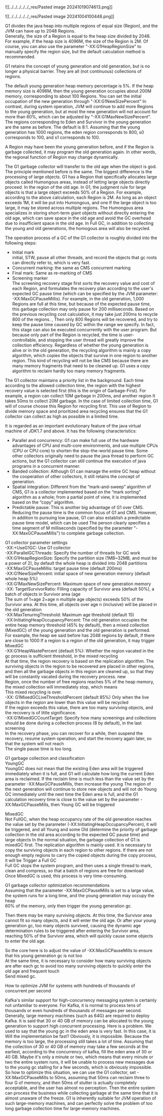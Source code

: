 ![[../../../../../_res/Pasted image 20241019074613.png]]

![[../../../../../_res/Pasted image 20241004100448.png]]

G1 divides the java heap into multiple regions of equal size (Region), and the JVM can have up to 2048 Regions.  
Generally, the size of a Region is equal to the heap size divided by 2048. For example, if the heap size is 4096M, the size of the Region is 2M. Of course, you can also use the parameter "-XX:G1HeapRegionSize" to manually specify the region size, but the default calculation method is recommended.

G1 retains the concept of young generation and old generation, but is no longer a physical barrier. They are all (not continuous) collections of regions.

The default young generation heap memory percentage is 5%. If the heap memory size is 4096M, then the young generation occupies about 200M memory, corresponding to about 100 Regions. You can set the initial occupation of the new generation through "-XX:G1NewSizePercent" In contrast, during system operation, JVM will continue to add more Regions to the young generation, but at most the new generation will not account for more than 60%, which can be adjusted by "-XX:G1MaxNewSizePercent". The regions corresponding to Eden and Survivor in the young generation are the same as before. The default is 8:1. Assuming that the young generation has 1000 regions, the eden region corresponds to 800, s0 corresponds to 100, and s1 corresponds to 100.

A Region may have been the young generation before, and if the Region is garbage collected, it may program the old generation again. In other words, the regional function of Region may change dynamically.

The G1 garbage collector will transfer to the old age when the object is god. The principle mentioned before is the same. The biggest difference is the processing of large objects. G1 has a Region that specifically allocates large objects called Humongous areas, instead of letting large objects directly proceed. In the region of the old age. In G1, the judgment rule for large objects is that a large object exceeds 50% of a Region. For example, according to the above calculation, each Region is 2M. As long as an object exceeds 1M, it will be put into Humongous, and one If the large object is too large, it may be stored across multiple regions. The Humongous area specializes in storing short-term giant objects without directly entering the old age, which can save space in the old age and avoid the GC overhead due to insufficient space in the old age. In Full GC, in addition to collecting the young and old generations, the homogous area will also be recycled.

The operation process of a GC of the G1 collector is roughly divided into the following steps:

- Initial mark  
    initial, STW, pause all other threads, and record the objects that gc roots can directly refer to, which is very fast.
- Concurrent marking: the same as CMS concurrent marking
- Final mark: Same as re-marking of CMS
- Screening marker  
    The screening recovery stage first sorts the recovery value and cost of each Region, and formulates the recovery plan according to the user's expected GC pause time (which can be specified by the JVM parameter: -XX:MaxGCPauseMillis). For example, in the old generation, 1,000 Regions are full at this time, but because of the expected pause time, this garbage collection may only pause for 200 milliseconds. Based on the previous recycling cost calculation, it may take just 200ms to recycle 800 of the regions. , Then only 800 Regions will be recovered, and try to keep the pause time caused by GC within the range we specify. In fact, this stage can also be executed concurrently with the user program. But because only part of the Region is recycled, the time is user-controllable, and stopping the user thread will greatly improve the collection efficiency. Regardless of whether the young generation is alive or in the old generation, the recycling algorithm is mainly a copy algorithm, which copies the objects that survive in one region to another region. This kind of recycling will not be like CMS because there are many memory fragments that need to be cleaned up. G1 uses a copy algorithm to reclaim hardly too many memory fragments.

The G1 collector maintains a priority list in the background. Each time according to the allowed collection time, the region with the highest recovery value is selected first (this is the origin of Garbage-First). For example, a region can collect 10M garbage in 200ms, and another region It takes 50ms to collect 20M garbage. In the case of limited collection time, G1 will of course choose this Region for recycling first. This use of Region to divide memory space and prioritized area recycling ensures that the G1 collector can collect as high as possible in a limited time.

It is regarded as an important evolutionary feature of the java virtual machine of JDK1.7 and above. It has the following characteristics:

- Parallel and concurrency: G1 can make full use of the hardware advantages of CPU and multi-core environments, and use multiple CPUs (CPU or CPU core) to shorten the stop-the-world pause time. Some other collectors originally need to pause the java thread to perform GC actions, but the G1 collector can still continue the execution of java programs in a concurrent manner.
- Banded collection: Although G1 can manage the entire GC heap without the cooperation of other collectors, it still retains the concept of generation.
- Spatial integration: Different from the “mark-and-sweep” algorithm of CMS, G1 is a collector implemented based on the “mark sorting” algorithm as a whole; from a partial point of view, it is implemented based on the “copy” algorithm.
- Predictable pause: This is another big advantage of G1 over CMS. Reducing the pause time is the common focus of G1 and CMS. However, in addition to pursuing low pause, G1 can also establish a predictable pause time model, which can be used The person clearly specifies a time segment of M milliseconds (specified by the parameter "-XX:MaxGCPauseMillis") to complete garbage collection.

G1 collector parameter settings  
-XX:+UseG1GC: Use G1 collector  
-XX:ParallelGCThreads: Specify the number of threads for GC work  
-XX:G1HeapRegionSize: Specify the partition size (1MB~32MB, and must be a power of 2), by default the whole heap is divided into 2048 partitions  
-XX:MaxGCPauseMillis: target pause time (default 200ms)  
-XX:G1NewSizePercent: initial space of new generation memory (default whole heap 5%)  
-XX:G1MaxNewSizePercent: Maximum space of new generation memory  
-XX: TargetSurvivorRatio: Filling capacity of Survivor area (default 50%), a batch of objects in Survivor area (age  
The sum of 1+age 2+age n multiple age objects) exceeds 50% of the Survivor area. At this time, all objects over age n (inclusive) will be placed in the old generation  
-XX:MaxTenuringThreshold: Maximum age threshold (default 15)  
-XX:InitiatingHeapOccupancyPercent: The old generation occupies the entire heap memory threshold (45% by default), then a mixed collection (MixedGC) of the young generation and the old generation is performed. For example, the heap we said before has 2048 regions by default, if there are close to 1000 If a region is a region of the old generation, it may trigger MixedGC  
-XX:G1HeapWastePercent (default 5%): Whether the region vacated in the gc process is sufficient threshold, in the mixed recycling  
At that time, the region recovery is based on the replication algorithm. The surviving objects in the region to be recovered are placed in other regions, and then all the garbage objects in this region are cleaned up, so that they will be constantly vacated during the recovery process. new  
Region, once the number of free regions reaches 5% of the heap memory, the mixed collection will immediately stop, which means  
This mixed recycling is over.  
-XX: G1MixedGCLiveThresholdPercent (default 85%) Only when the live objects in the region are lower than this value will be recycled  
If the region exceeds this value, there are too many surviving objects, and the recovery is of little significance.  
-XX:G1MixedGCCountTarget: Specify how many screenings and collections should be done during a collection process (8 by default), in the last screening  
In the recovery phase, you can recover for a while, then suspend the recovery, resume system operation, and start the recovery again later, so that the system will not reach  
The single pause time is too long.

G1 garbage collection and classification  
YoungGC  
YoungGC does not mean that the existing Eden area will be triggered immediately when it is full, and G1 will calculate how long the current Eden area is reclaimed. If the reclaim time is much less than the value set by the parameter -XX:MaxGCPauseMills, then increase the young The region of the next generation will continue to store new objects and will not do Young GC immediately until the next time the Eden area is full, and the G1 calculation recovery time is close to the value set by the parameter -XX:MaxGCPauseMills, then Young GC will be triggered

MixedGC  
Not FullGC, when the heap occupancy rate of the old generation reaches the value set by the parameter (-XX:InitiatingHeapOccupancyPercen), it will be triggered, and all Young and some Old (determine the priority of garbage collection in the old area according to the expected GC pause time) and large objects In the normal situation, the garbage collection of G1 is mixedGC first. The replication algorithm is mainly used. It is necessary to copy the surviving objects in each region to other regions. If there are not enough empty regions to carry the copied objects during the copy process, it will be Trigger a Full GC  
Full GC stops the system program, and then uses a single thread to mark, clean and compress, so that a batch of regions are free for download  
Once MixedGC is used, this process is very time-consuming.

G1 garbage collector optimization recommendations  
Assuming that the parameter -XX:MaxGCPauseMills is set to a large value, the system runs for a long time, and the young generation may occupy the heap  
60% of the memory, only then trigger the young generation gc.

Then there may be many surviving objects. At this time, the Survivor area cannot fit so many objects, and it will enter the old age. Or after your young generation gc, too many objects survived, causing the dynamic age determination rules to be triggered after entering the Survivor area, reaching 50% of the Survivor area, which will quickly cause some objects to enter the old age.

So the core here is to adjust the value of -XX:MaxGCPauseMills to ensure that his young generation gc is not too  
At the same time, it is necessary to consider how many surviving objects are after each gc to avoid too many surviving objects to quickly enter the old age and frequent touch  
Send mixed gc.

How to optimize JVM for systems with hundreds of thousands of concurrent per second

Kafka's similar support for high-concurrency messaging system is certainly not unfamiliar to everyone. For Kafka, it is normal to process tens of thousands or even hundreds of thousands of messages per second. Generally, large memory machines (such as 64G) are required to deploy Kafka. It is said that 30 or 40 GB of memory can be allocated to the young generation to support high concurrent processing. Here is a problem. We used to say that the young gc in the eden area is very fast. In this case, it is Will the implementation be fast? Obviously, it is impossible. Because the memory is too large, the processing still takes a lot of time. Assuming that the collection of 30 or 40 GB of memory may take a few seconds at the earliest, according to the concurrency of kafka, fill the eden area of ​​30 or 40 GB. Maybe it's only a minute or two, which means that every minute or two the entire system runs, it will be unable to process new messages due to the young gc stalling for a few seconds, which is obviously impossible. So how to optimize this situation, we can use the G1 collector, set -XX:MaxGCPauseMills to 50ms, assuming that 50ms can reclaim three to four G of memory, and then 50ms of stutter is actually completely acceptable, and the user has almost no perception. Then the entire system can process the business while collecting garbage at the same time that it is almost unaware of the freeze. G1 is inherently suitable for JVM operation of such large-memory machines, and can perfectly solve the problem of too long garbage collection time for large-memory machines.